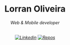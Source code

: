 
<h1 align="center">Lorran Oliveira</h1>
<h6 align="center">Web & Mobile developer </h6>

<h6 align="center"> 
  
  [![Linkedin](https://img.shields.io/badge/-LinkedIn-blue?style=flat&logo=Linkedin&logoColor=white&link=https://www.linkedin.com/in/lorran-oliveira-38194b117)](https://www.linkedin.com/in/lorran-x-oliv/)
[![Repos](https://img.shields.io/badge/-Repos-black?style=flat&logo=github&link=https://github.com/lorran-xo?tab=repositories)](https://github.com/lorran-xo?tab=repositories) 
  
</h6>


